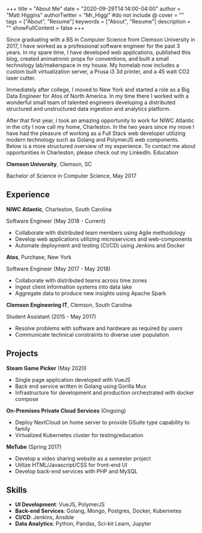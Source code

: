
+++
title = "About Me"
date = "2020-09-29T14:14:00-04:00"
author = "Matt Higgins"
authorTwitter = "Mr_Higgi" #do not include @
cover = ""
tags = ["About", "Resume"]
keywords = ["About", "Resume"]
description = ""
showFullContent = false
+++

Since graduating with a BS in Computer Science from Clemson University in 2017, I have worked as a professional software engineer for the past 3 years. In my spare time, I have developed web applications, published this blog, created animatronic props for conventions, and built a small technology lab/makerspace in my house. My homelab now includes a custom built virtualization server, a Prusa i3 3d printer, and a 45 watt CO2 laser cutter.

Immediately after college, I moved to New York and started a role as a Big Data Engineer for Atos of North America. In my time there I worked with a wonderful small team of talented engineers developing a distributed structured and unstructured data ingestion and analytics platform.

After that first year, I took an amazing opportunity to work for NIWC Atlantic in the city I now call my home, Charleston. In the two years since my move I have had the pleasure of working as a Full Stack web developer utilizing modern technology such as Golang and PolymerJS web components. Below is a more structured overview of my experience. To contact me about opportunities in Charleston, please check out my LinkedIn.
Education

**Clemson University**,   Clemson, SC

Bachelor of Science in Computer Science, May 2017

## Experience

**NIWC Atlantic**, Charleston, South Carolina

Software Engineer (May 2018 - Current)

- Collaborate with distributed team members using Agile methodology
- Develop web applications utilizing microservices and web-components
- Automate deployment and testing (CI/CD) using Jenkins and Docker


**Atos**, Purchase, New York

Software Engineer (May 2017 - May 2018)

- Collaborate with distributed teams across time zones
- Ingest client information systems into data lake
- Aggregate data to produce new insights using Apache Spark


**Clemson Engineering IT**, Clemson, South Carolina

Student Assistant (2015 - May 2017)

- Resolve problems with software and hardware as required by users
- Communicate technical constraints to diverse user population

## Projects

**Steam Game Picker** (May 2020)

- Single page application developed with VueJS
- Back end service written in Golang using Gorilla Mux
- Infrastructure for development and production orchestrated with docker compose

**On-Premises Private Cloud Services** (Ongoing)

- Deploy NextCloud on home server to provide GSuite type capability to family
- Virtualized Kubernetes cluster for testing/education

**MeTube** (Spring 2017)

- Develop a video sharing website as a semester project
- Utilize HTML/Javascript/CSS for front-end UI
- Develop back-end services with PHP and MySQL

## Skills

- **UI Development**: VueJS, PolymerJS
- **Back-end Services**: Golang, Mongo, Postgres, Docker, Kubernetes
- **CI/CD**: Jenkins, Ansible
- **Data Analytics**: Python, Pandas, Sci-kit Learn, Jupyter

